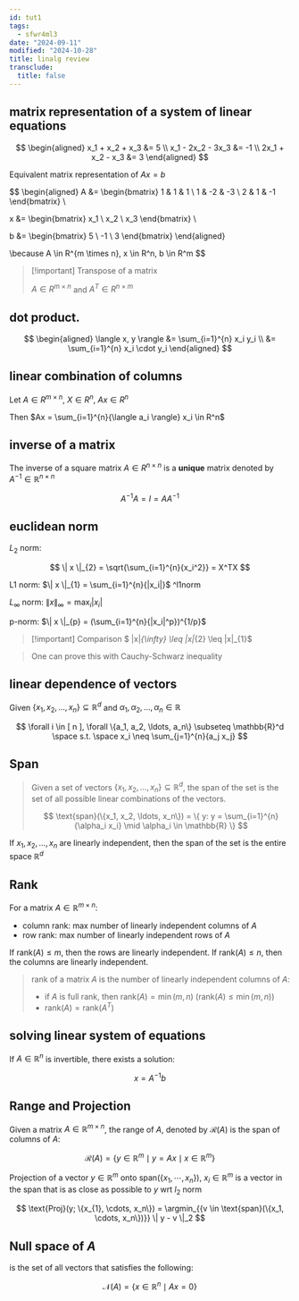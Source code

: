 ```yaml
---
id: tut1
tags:
  - sfwr4ml3
date: "2024-09-11"
modified: "2024-10-28"
title: linalg review
transclude:
  title: false
---
```


## matrix representation of a system of linear equations

$$
\begin{aligned}
x_1 + x_2 + x_3 &= 5 \\
x_1 - 2x_2 - 3x_3 &= -1 \\
2x_1 + x_2 - x_3 &= 3
\end{aligned}
$$

Equivalent matrix representation of $Ax = b$

$$
\begin{aligned}
A &= \begin{bmatrix}
1 & 1 & 1 \\
1 & -2 & -3 \\
2 & 1 & -1
\end{bmatrix} \\

x &= \begin{bmatrix}
x_1 \\
x_2 \\
x_3
\end{bmatrix} \\

b &= \begin{bmatrix}
5 \\
-1 \\
3
\end{bmatrix}
\end{aligned}

\because A \in R^{m \times n}, x \in R^n, b \in R^m
$$

> [!important] Transpose of a matrix
>
> $A \in R^{m \times n}$ and $A^T \in R^{n \times m}$

## dot product.

$$
\begin{aligned}
\langle x, y \rangle &= \sum_{i=1}^{n} x_i y_i \\
&= \sum_{i=1}^{n} x_i \cdot y_i
\end{aligned}
$$

## linear combination of columns

Let $A \in R^{m \times n}$, $X \in R^n$, $Ax \in R^n$

Then $Ax = \sum_{i=1}^{n}{\langle a_i \rangle} x_i \in R^n$

## inverse of a matrix

The inverse of a square matrix $A \in R^{n \times n}$ is a **unique** matrix denoted by $A^{-1} \in \mathbb{R}^{n\times{n}}$

$$
A^{-1} A = I = A A^{-1}
$$

## euclidean norm

$L_{2}$ norm:

$$
\| x \|_{2} = \sqrt{\sum_{i=1}^{n}{x_i^2}} = X^TX
$$

L1 norm: $\| x \|_{1} = \sum_{i=1}^{n}{|x_i|}$ ^l1norm

$L_{\infty}$ norm: $\| x \|_{\infty} = \max_{i}{|x_i|}$

p-norm: $\| x \|_{p} = (\sum_{i=1}^{n}{|x_i|^p})^{1/p}$

> [!important] Comparison
> $ \|x\|_{\infty} \leq \|x\|_{2} \leq \|x\|\_{1}$

> One can prove this with Cauchy-Schwarz inequality

## linear dependence of vectors

Given $\{x_1, x_2, \ldots, x_n\} \subseteq \mathbb{R}^d$ and $\alpha_1, \alpha_2, \ldots, \alpha_n \in \mathbb{R}$

$$
\forall i \in [ n ], \forall \{a_1, a_2, \ldots, a_n\} \subseteq \mathbb{R}^d \space s.t. \space x_i \neq \sum_{j=1}^{n}{a_j x_j}
$$

## Span

> Given a set of vectors $\{x_1, x_2, \ldots, x_n\} \subseteq \mathbb{R}^d$, the span of the set is the set of all possible linear combinations of the vectors.
>
> $$
> \text{span}(\{x_1, x_2, \ldots, x_n\}) = \{ y: y =  \sum_{i=1}^{n}{\alpha_i x_i} \mid \alpha_i \in \mathbb{R} \}
> $$

If $x_{1}, x_{2}, \ldots, x_{n}$ are linearly independent, then the span of the set is the entire space $\mathbb{R}^d$

## Rank

For a matrix $A \in \mathbb{R}^{m \times n}$:

- column rank: max number of linearly independent columns of $A$
- row rank: max number of linearly independent rows of $A$

If $\text{rank}(A) \leq m$, then the rows are linearly independent. If $\text{rank}(A) \leq n$, then the columns are linearly independent.

> rank of a matrix $A$ is the number of linearly independent columns of $A$:
>
> - if $A$ is full rank, then $\text{rank}(A) = \min(m, n)$ ($\text{rank}(A) \leq \min(m, n)$)
> - $\text{rank}(A) = \text{rank}(A^T)$

## solving linear system of equations

If $A \in \mathbb{R}^{n}$ is invertible, there exists a solution:

$$
x = A^{-1}b
$$

## Range and Projection

Given a matrix $A \in \mathbb{R}^{m \times n}$, the range of $A$, denoted by $\mathcal{R}(A)$ is the span of columns of $A$:

$$
\mathcal{R}(A) = \{ y \in \mathbb{R}^m \mid y = Ax \mid x \in \mathbb{R}^m \}
$$

Projection of a vector $y \in \mathbb{R}^m$ onto $\text{span}(\{x_1, \cdots, x_n\})$, $x_i \in \mathbb{R}^m$ is a vector in the span that is as close as possible to $y$ wrt $l_2$ norm

$$
\text{Proj}(y; \{x_{1}, \cdots, x_n\}) = \argmin_{{v \in \text{span}(\{x_1, \cdots, x_n\})}} \| y - v \|_2
$$

## Null space of $A$

is the set of all vectors that satisfies the following:

$$
\mathcal{N}(A) = \{ x \in \mathbb{R}^n \mid Ax = 0 \}
$$
